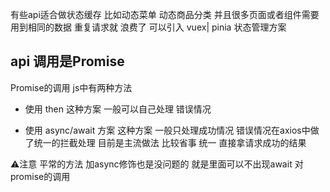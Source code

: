有些api适合做状态缓存 比如动态菜单   动态商品分类 并且很多页面或者组件需要用到相同的数据 重复请求就
浪费了 可以引入 vuex| pinia 状态管理方案


## api 调用是Promise

Promise的调用 js中有两种方法 

- 使用 then 
    这种方案 一般可以自己处理 错误情况 

- 使用 async/await 方案
    这种方案 一般只处理成功情况 错误情况在axios中做了统一的拦截处理 目前是主流做法 比较省事 统一 
    直接拿请求成功的结果

⚠️注意 平常的方法 加async修饰也是没问题的 就是里面可以不出现await 对promise的调用